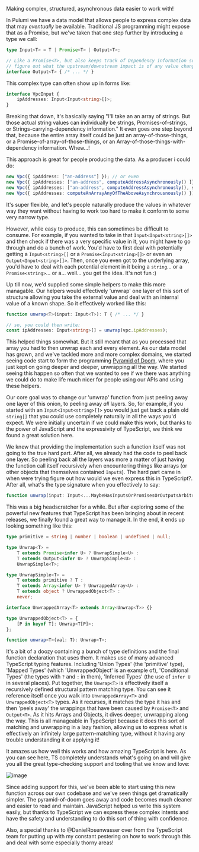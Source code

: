 Making complex, structured, asynchronous data easier to work with!

In Pulumi we have a data model that allows people to express complex data that may *eventually* be available. Traditional JS programming might expose that as a Promise<T>, but we've taken that one step further by introducing a type we call:

```ts
type Input<T> = T | Promise<T> | Output<T>;

// Like a Promise<T>, but also keeps track of Dependency information so we can
// figure out what the upstream/downstream impact is of any value change.
interface Output<T> { /* ... */ }
```

This complex type can often show up in forms like:

```ts
interface VpcInput {
    ipAddresses: Input<Input<string>[]>;
}
```

Breaking that down, it's basically saying "I'll take an an array of strings.  But those actual string values can individually be strings, Promises-of-strings, or Strings-carrying-dependency information." It even goes one step beyond that, because the entire array itself could be just an array-of-those-things, or a Promise-of-array-of-those-things, or an Array-of-those-things-with-dependency information.  Whew...!

This approach is great for people producing the data.  As a producer i could do:

```ts
new Vpc({ ipAddress: ["an-address"] }); // or even 
new Vpc({ ipAddresses: ["an-address", computeAddressAsynchronously() ]}); // or even
new Vpc({ ipAddresses: ["an-address", computeAddressAsynchronously(), someDependency.address ]}); // or even
new Vpc({ ipAddresses: computeAnArrayAnyOfTheAboveAsynchrousnously() }); // etc. etc.
```

It's super flexible, and let's people naturally produce the values in whatever way they want without having to work too hard to make it conform to some very narrow type.

However, while easy to produce, this can sometimes be difficult to consume.  For example, if you wanted to take in that `Input<Input<string>[]>` and then check if there was a very specific value in it, you might have to go through and do a bunch of work.  You'd have to first deal with potentially getting a `Input<string>[]` or a `Promise<Input<string>[]>` or even an `Output<Input<string>[]>`. Then, once you even got to the underlying array, you'd have to deal with each potential element in it being a `string`... or a `Promise<string>`... or a... well... you get the idea.  It's not fun :)

Up till now, we'd supplied some simple helpers to make this more managable.  Our helpers would effectively 'unwrap' one layer of this sort of structure allowing you take the external value and deal with an internal value of a known shape.  So it effectively worked like this:

```ts
function unwrap<T>(input: Input<T>): T { /* ... */ }

// so, you could then write:
const ipAddresses: Input<string>[] = unwrap(vpc.ipAddresses);
```

This helped things somewhat.  But it still meant that as you processed that array you had to then 
unwrap each and every element.  As our data model has grown, and we've tackled more and more
complex domains, we started seeing code start to form the programming [Pyramid of Doom](https://en.wikipedia.org/wiki/Pyramid_of_doom_(programming)), where you just kept on going deeper and deeper, unwrapping all the way.  We started seeing this happen so often that we wanted to see if we there was anything we could do to make life much nicer for people using our APIs and using these helpers.

Our core goal was to change our 'unwrap' function from just peeling away one layer of this onion, to peeling away *all* layers.  So, for example, if you started with an `Input<Input<string>[]>` you would just get back a plain old `string[]` that you could use completely naturally in all the ways you'd expect.  We were initially uncertain if we could make this work, but thanks to the power of JavaScript and the expressivity of TypeScript, we think we found a great solution here.

We knew that providing the implementation such a function itself was not going to the true hard part.  After all, we already had the code to peel back one layer.  So peeling back all the layers was more a matter of just having the function call itself recursively when encountering things like arrays (or other objects that themselves contained `Input`s).  The hard part came in when were trying figure out how would we even express this in TypeScript?.  After all, what's the type signature when you effectively to say:

```ts
function unwrap(input: Input<...MaybeHasInputsOrPromisesOrOutputsArbitrarilyDeeper...>): SomeThingWithAllTheInputsPromisesAndOutputsErased;
```

This was a big headscratcher for a while.  But after exploring some of the powerful new features that TypeScript has been bringing about in recent releases, we finally found a great way to manage it.  In the end, it ends up looking something like this:

```ts
type primitive = string | number | boolean | undefined | null;

type Unwrap<T> =
    T extends Promise<infer U> ? UnwrapSimple<U> :
    T extends Output<infer U> ? UnwrapSimple<U> :
    UnwrapSimple<T>;

type UnwrapSimple<T> =
    T extends primitive ? T :
    T extends Array<infer U> ? UnwrappedArray<U> :
    T extends object ? UnwrappedObject<T> :
    never;

interface UnwrappedArray<T> extends Array<Unwrap<T>> {}

type UnwrappedObject<T> = {
    [P in keyof T]: Unwrap<T[P]>;
};

function unwrap<T>(val: T): Unwrap<T>;
```

It's a bit of a doozy containing a bunch of type definitions and the final function declaration that uses them.  It makes use of many advanced TypeScript typing features.  Including 'Union Types' (the 'primitive' type), 'Mapped Types' (which 'UnwrappedObject' is an example of), 'Conditional Types' (the types with `?` and `:` in them), 'Inferred Types' (the use of `infer U` in several places).  Put together, the `Unwrap<T>` is effectively itself a recursively defined structural pattern matching type.  You can see it reference itself once you walk into `UnwrappedArray<T>` and `UnwrappedObject<T>` types. As it recurses, it matches the type it has and then 'peels away' the wrappings that have been caused by `Promise<T>` and `Output<T>`.  As it hits Arrays and Objects, it dives deeper, unwrapping along the way.  This is all manageable in TypeScript because it does this sort of matching and unwrapping in a lazy fashion, allowing us to express what is effectively an infinitely large pattern-matching type, without it having any trouble understanding it or applying it!

It amazes us how well this works and how amazing TypeScript is here.  As you can see here, TS completely understands what's going on and will give you all the great type-checking support and tooling that we know and love:

![image](https://user-images.githubusercontent.com/4564579/45712608-9e6cd100-bb41-11e8-90dd-b4fe79d236fe.png)

Since adding support for this, we've been able to start using this new function across our own codebase and we've seen things get dramatically simpler.  The pyramid-of-doom goes away and code becomes much cleaner and easier to read and maintain.  JavaScript helped us write this system easily, but thanks to TypeScript we can express these complex intents and have the safety and understanding to do this sort of thing with confidence.

Also, a special thanks to @DanielRosenwasser over from the TypeScript team for putting up with my constant pestering on how to work through this and deal with some especially thorny areas!
